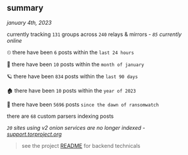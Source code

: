 
## summary
_january 4th, 2023_

currently tracking `131` groups across `240` relays & mirrors - _`85` currently online_

⏲ there have been `6` posts within the `last 24 hours`

🦈 there have been `10` posts within the `month of january`

🪐 there have been `834` posts within the `last 90 days`

🏚 there have been `10` posts within the `year of 2023`

🦕 there have been `5696` posts `since the dawn of ransomwatch`

there are `68` custom parsers indexing posts

_`20` sites using v2 onion services are no longer indexed - [support.torproject.org](https://support.torproject.org/onionservices/v2-deprecation/)_

> see the project [README](https://github.com/joshhighet/ransomwatch#ransomwatch--) for backend technicals
